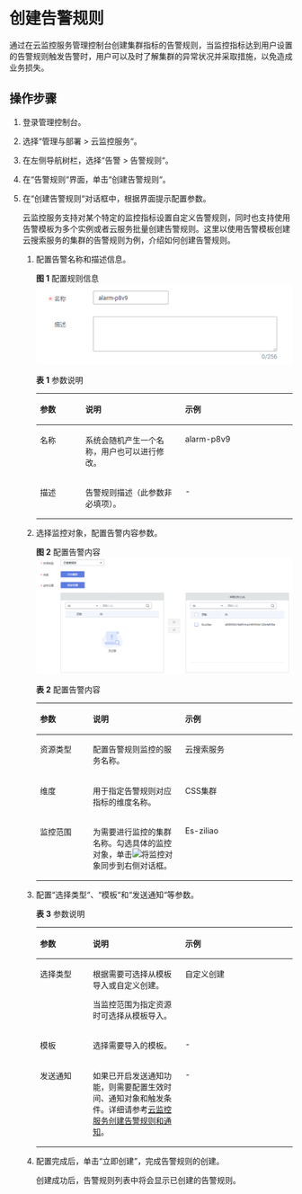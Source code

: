 # 创建告警规则<a name="css_01_0043"></a>

通过在云监控服务管理控制台创建集群指标的告警规则，当监控指标达到用户设置的告警规则触发告警时，用户可以及时了解集群的异常状况并采取措施，以免造成业务损失。

## 操作步骤<a name="section13368958185312"></a>

1.  登录管理控制台。
2.  选择“管理与部署 \> 云监控服务“。
3.  在左侧导航树栏，选择“告警 \> 告警规则“。
4.  在“告警规则“界面，单击“创建告警规则“。
5.  在“创建告警规则“对话框中，根据界面提示配置参数。

    云监控服务支持对某个特定的监控指标设置自定义告警规则，同时也支持使用告警模板为多个实例或者云服务批量创建告警规则。这里以使用告警模板创建云搜索服务的集群的告警规则为例，介绍如何创建告警规则。

    1.  配置告警名称和描述信息。

        **图 1**  配置规则信息<a name="fig242512376438"></a>  
        ![](figures/配置规则信息.png "配置规则信息")

        **表 1**  参数说明

        <a name="table174461626194415"></a>
        <table><thead align="left"><tr id="row84469260443"><th class="cellrowborder" valign="top" width="17.691769176917692%" id="mcps1.2.4.1.1"><p id="p1244672674416"><a name="p1244672674416"></a><a name="p1244672674416"></a>参数</p>
        </th>
        <th class="cellrowborder" valign="top" width="38.88388838883888%" id="mcps1.2.4.1.2"><p id="p3447162624416"><a name="p3447162624416"></a><a name="p3447162624416"></a>说明</p>
        </th>
        <th class="cellrowborder" valign="top" width="43.42434243424342%" id="mcps1.2.4.1.3"><p id="p4447122617445"><a name="p4447122617445"></a><a name="p4447122617445"></a>示例</p>
        </th>
        </tr>
        </thead>
        <tbody><tr id="row1544712269444"><td class="cellrowborder" valign="top" width="17.691769176917692%" headers="mcps1.2.4.1.1 "><p id="p10447102614446"><a name="p10447102614446"></a><a name="p10447102614446"></a>名称</p>
        </td>
        <td class="cellrowborder" valign="top" width="38.88388838883888%" headers="mcps1.2.4.1.2 "><p id="p7447226204417"><a name="p7447226204417"></a><a name="p7447226204417"></a>系统会随机产生一个名称，用户也可以进行修改。</p>
        </td>
        <td class="cellrowborder" valign="top" width="43.42434243424342%" headers="mcps1.2.4.1.3 "><p id="p34471226144414"><a name="p34471226144414"></a><a name="p34471226144414"></a>alarm-p8v9</p>
        </td>
        </tr>
        <tr id="row204471826184418"><td class="cellrowborder" valign="top" width="17.691769176917692%" headers="mcps1.2.4.1.1 "><p id="p1344752684415"><a name="p1344752684415"></a><a name="p1344752684415"></a>描述</p>
        </td>
        <td class="cellrowborder" valign="top" width="38.88388838883888%" headers="mcps1.2.4.1.2 "><p id="p18447102613446"><a name="p18447102613446"></a><a name="p18447102613446"></a>告警规则描述（此参数非必填项）。</p>
        </td>
        <td class="cellrowborder" valign="top" width="43.42434243424342%" headers="mcps1.2.4.1.3 "><p id="p204478268442"><a name="p204478268442"></a><a name="p204478268442"></a>-</p>
        </td>
        </tr>
        </tbody>
        </table>

    2.  选择监控对象，配置告警内容参数。

        **图 2**  配置告警内容<a name="fig4571185784716"></a>  
        ![](figures/配置告警内容.png "配置告警内容")

        **表 2**  配置告警内容

        <a name="table1642463116488"></a>
        <table><thead align="left"><tr id="row1424123114814"><th class="cellrowborder" valign="top" width="20.6020602060206%" id="mcps1.2.4.1.1"><p id="p74251331154811"><a name="p74251331154811"></a><a name="p74251331154811"></a>参数</p>
        </th>
        <th class="cellrowborder" valign="top" width="35.973597359735976%" id="mcps1.2.4.1.2"><p id="p542593164814"><a name="p542593164814"></a><a name="p542593164814"></a>说明</p>
        </th>
        <th class="cellrowborder" valign="top" width="43.42434243424342%" id="mcps1.2.4.1.3"><p id="p20425163119489"><a name="p20425163119489"></a><a name="p20425163119489"></a>示例</p>
        </th>
        </tr>
        </thead>
        <tbody><tr id="row2425123120487"><td class="cellrowborder" valign="top" width="20.6020602060206%" headers="mcps1.2.4.1.1 "><p id="p94253313486"><a name="p94253313486"></a><a name="p94253313486"></a>资源类型</p>
        </td>
        <td class="cellrowborder" valign="top" width="35.973597359735976%" headers="mcps1.2.4.1.2 "><p id="p12425193112483"><a name="p12425193112483"></a><a name="p12425193112483"></a>配置告警规则监控的服务名称。</p>
        </td>
        <td class="cellrowborder" valign="top" width="43.42434243424342%" headers="mcps1.2.4.1.3 "><p id="p7425231114820"><a name="p7425231114820"></a><a name="p7425231114820"></a>云搜索服务</p>
        </td>
        </tr>
        <tr id="row74251316481"><td class="cellrowborder" valign="top" width="20.6020602060206%" headers="mcps1.2.4.1.1 "><p id="p642593144814"><a name="p642593144814"></a><a name="p642593144814"></a>维度</p>
        </td>
        <td class="cellrowborder" valign="top" width="35.973597359735976%" headers="mcps1.2.4.1.2 "><p id="p1142517319489"><a name="p1142517319489"></a><a name="p1142517319489"></a>用于指定告警规则对应指标的维度名称。</p>
        </td>
        <td class="cellrowborder" valign="top" width="43.42434243424342%" headers="mcps1.2.4.1.3 "><p id="p17426173154810"><a name="p17426173154810"></a><a name="p17426173154810"></a>CSS集群</p>
        </td>
        </tr>
        <tr id="row6426113194818"><td class="cellrowborder" valign="top" width="20.6020602060206%" headers="mcps1.2.4.1.1 "><p id="p44261731104820"><a name="p44261731104820"></a><a name="p44261731104820"></a>监控范围</p>
        </td>
        <td class="cellrowborder" valign="top" width="35.973597359735976%" headers="mcps1.2.4.1.2 "><p id="p17421644195317"><a name="p17421644195317"></a><a name="p17421644195317"></a>为需要进行监控的集群名称。勾选具体的监控对象，单击<a name="image134378542919"></a><a name="image134378542919"></a><span><img id="image134378542919" src="figures/zh-cn_image_0219614132.png"></span>将监控对象同步到右侧对话框。</p>
        </td>
        <td class="cellrowborder" valign="top" width="43.42434243424342%" headers="mcps1.2.4.1.3 "><p id="p12426123119486"><a name="p12426123119486"></a><a name="p12426123119486"></a>Es-ziliao</p>
        </td>
        </tr>
        </tbody>
        </table>

    3.  配置“选择类型“、“模板“和“发送通知“等参数。

        **表 3**  参数说明

        <a name="table1886244515214"></a>
        <table><thead align="left"><tr id="row108623458218"><th class="cellrowborder" valign="top" width="20.6020602060206%" id="mcps1.2.4.1.1"><p id="p486314532116"><a name="p486314532116"></a><a name="p486314532116"></a>参数</p>
        </th>
        <th class="cellrowborder" valign="top" width="35.973597359735976%" id="mcps1.2.4.1.2"><p id="p48631145122120"><a name="p48631145122120"></a><a name="p48631145122120"></a>说明</p>
        </th>
        <th class="cellrowborder" valign="top" width="43.42434243424342%" id="mcps1.2.4.1.3"><p id="p386316456210"><a name="p386316456210"></a><a name="p386316456210"></a>示例</p>
        </th>
        </tr>
        </thead>
        <tbody><tr id="row1486413457214"><td class="cellrowborder" valign="top" width="20.6020602060206%" headers="mcps1.2.4.1.1 "><p id="p7864144572112"><a name="p7864144572112"></a><a name="p7864144572112"></a>选择类型</p>
        </td>
        <td class="cellrowborder" valign="top" width="35.973597359735976%" headers="mcps1.2.4.1.2 "><p id="p986584582118"><a name="p986584582118"></a><a name="p986584582118"></a>根据需要可选择从模板导入或自定义创建。</p>
        <p id="p654514576228"><a name="p654514576228"></a><a name="p654514576228"></a>当监控范围为指定资源时可选择从模板导入。</p>
        </td>
        <td class="cellrowborder" valign="top" width="43.42434243424342%" headers="mcps1.2.4.1.3 "><p id="p086516451213"><a name="p086516451213"></a><a name="p086516451213"></a>自定义创建</p>
        </td>
        </tr>
        <tr id="row886510451211"><td class="cellrowborder" valign="top" width="20.6020602060206%" headers="mcps1.2.4.1.1 "><p id="p1186544512118"><a name="p1186544512118"></a><a name="p1186544512118"></a>模板</p>
        </td>
        <td class="cellrowborder" valign="top" width="35.973597359735976%" headers="mcps1.2.4.1.2 "><p id="p118651045172116"><a name="p118651045172116"></a><a name="p118651045172116"></a>选择需要导入的模板。</p>
        </td>
        <td class="cellrowborder" valign="top" width="43.42434243424342%" headers="mcps1.2.4.1.3 "><p id="p11865445162110"><a name="p11865445162110"></a><a name="p11865445162110"></a>-</p>
        </td>
        </tr>
        <tr id="row13865144510214"><td class="cellrowborder" valign="top" width="20.6020602060206%" headers="mcps1.2.4.1.1 "><p id="p16865745112113"><a name="p16865745112113"></a><a name="p16865745112113"></a>发送通知</p>
        </td>
        <td class="cellrowborder" valign="top" width="35.973597359735976%" headers="mcps1.2.4.1.2 "><p id="p58653456213"><a name="p58653456213"></a><a name="p58653456213"></a>如果已开启发送通知功能，则需要配置生效时间、通知对象和触发条件。详细请参考<a href="https://support.huaweicloud.com/usermanual-ces/zh-cn_topic_0084572213.html" target="_blank" rel="noopener noreferrer">云监控服务创建告警规则和通知</a>。</p>
        </td>
        <td class="cellrowborder" valign="top" width="43.42434243424342%" headers="mcps1.2.4.1.3 "><p id="p886594517215"><a name="p886594517215"></a><a name="p886594517215"></a>-</p>
        </td>
        </tr>
        </tbody>
        </table>

    4.  配置完成后，单击“立即创建”，完成告警规则的创建。

        创建成功后，告警规则列表中将会显示已创建的告警规则。



